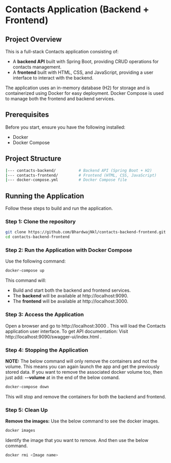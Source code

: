 # Contacts Application (Backend + Frontend)
## Project Overview
This is a full-stack Contacts application consisting of:
- A **backend API** built with Spring Boot, providing CRUD operations for contacts management.
- A **frontend** built with HTML, CSS, and JavaScript, providing a user interface to interact with the backend.

The application uses an in-memory database (H2) for storage and is containerized using Docker for easy deployment. Docker Compose is used to manage both the frontend and backend services.

## Prerequisites
Before you start, ensure you have the following installed:

- Docker
- Docker Compose

## Project Structure
```bash
|--- contacts-backend/          # Backend API (Spring Boot + H2)
|--- contacts-frontend/         # Frontend (HTML, CSS, JavaScript)
|--- docker-compose.yml         # Docker Compose file
```

## Running the Application
Follow these steps to build and run the application.

### Step 1: Clone the repository
```bash
git clone https://github.com/BhardwajNkl/contacts-backend-frontend.git
cd contacts-backend-frontend
```

### Step 2: Run the Application with Docker Compose
Use the following command:
```bash
docker-compose up
```
This command will:
- Build and start both the backend and frontend services.
- The **backend** will be available at http://localhost:9090.
- The **frontend** will be available at http://localhost:3000.

### Step 3: Access the Application
Open a browser and go to http://localhost:3000 . This will load the Contacts application user interface.
To get API documentation: Visit http://localhost:9090/swagger-ui/index.html .

### Step 4: Stopping the Application
**NOTE:** The below command will only remove the containers and not the volume. This means you can again launch the app and get the previously stored data. If you want to remove the associated docker volume too, then just add: **--volume** at in the end of the below comand.
```bash
docker-compose down
```
This will stop and remove the containers for both the backend and frontend.

### Step 5: Clean Up
**Remove the images:**
Use the below command to see the docker images.
```bash
docker images
```

Identify the image that you want to remove. And then use the below command.
```bash
docker rmi <Image name>
```
